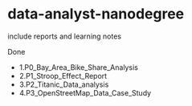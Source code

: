 # data-analyst-nanodegree
include reports and learning notes

Done
- 1.P0_Bay_Area_Bike_Share_Analysis
- 2.P1_Stroop_Effect_Report
- 3.P2_Titanic_Data_analysis
- 4.P3_OpenStreetMap_Data_Case_Study
